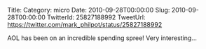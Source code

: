 Title: 
Category: micro
Date: 2010-09-28T00:00:00
Slug: 2010-09-28T00:00:00
TwitterId: 25827188992
TweetUrl: https://twitter.com/mark_philpot/status/25827188992

AOL has been on an incredible spending spree! Very interesting...